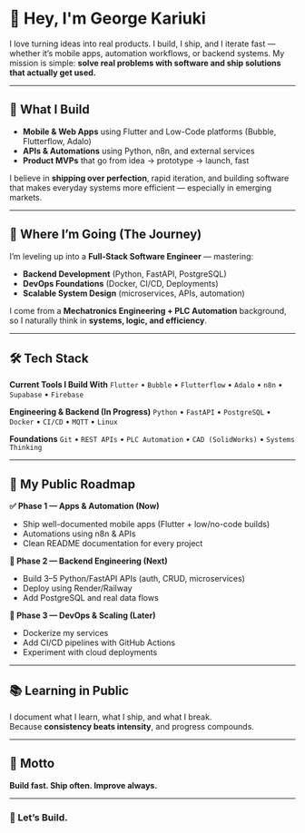 # 👋 Hey, I'm George Kariuki

I love turning ideas into real products. I build, I ship, and I iterate fast — whether it’s mobile apps, automation workflows, or backend systems. My mission is simple: **solve real problems with software and ship solutions that actually get used.**

---

## 🚀 What I Build
- **Mobile & Web Apps** using Flutter and Low-Code platforms (Bubble, Flutterflow, Adalo)  
- **APIs & Automations** using Python, n8n, and external services  
- **Product MVPs** that go from idea → prototype → launch, fast

I believe in **shipping over perfection**, rapid iteration, and building software that makes everyday systems more efficient — especially in emerging markets.

---

## 🎯 Where I’m Going (The Journey)
I’m leveling up into a **Full-Stack Software Engineer** — mastering:

- **Backend Development** (Python, FastAPI, PostgreSQL)
- **DevOps Foundations** (Docker, CI/CD, Deployments)
- **Scalable System Design** (microservices, APIs, automation)

I come from a **Mechatronics Engineering + PLC Automation** background, so I naturally think in **systems, logic, and efficiency**.

---

## 🛠️ Tech Stack

**Current Tools I Build With**
`Flutter` • `Bubble` • `Flutterflow` • `Adalo` • `n8n` • `Supabase` • `Firebase`

**Engineering & Backend (In Progress)**
`Python` • `FastAPI` • `PostgreSQL` • `Docker` • `CI/CD` • `MQTT` • `Linux`

**Foundations**
`Git` • `REST APIs` • `PLC Automation` • `CAD (SolidWorks)` • `Systems Thinking`

---

## 📌 My Public Roadmap

**✅ Phase 1 — Apps & Automation (Now)**
- Ship well-documented mobile apps (Flutter + low/no-code builds)
- Automations using n8n & APIs
- Clean README documentation for every project

**🔄 Phase 2 — Backend Engineering (Next)**
- Build 3–5 Python/FastAPI APIs (auth, CRUD, microservices)
- Deploy using Render/Railway
- Add PostgreSQL and real data flows

**📌 Phase 3 — DevOps & Scaling (Later)**
- Dockerize my services
- Add CI/CD pipelines with GitHub Actions
- Experiment with cloud deployments

---

## 📚 Learning in Public
I document what I learn, what I ship, and what I break.  
Because **consistency beats intensity**, and progress compounds.

---

## 📌 Motto
**Build fast. Ship often. Improve always.**

---

### 🚀 Let’s Build.
